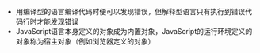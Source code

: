 - 用编译型的语言编译代码时便可以发现错误，但解释型语言只有执行到错误代码行时才能发现错误
- JavaScript语言本身定义的对象成为内置对象，JavaScript的运行环境定义的对象称为宿主对象（例如浏览器定义的对象）
